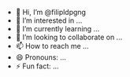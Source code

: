 - 👋 Hi, I’m @filipldpgng
- 👀 I’m interested in ...
- 🌱 I’m currently learning ...
- 💞️ I’m looking to collaborate on ...
- 📫 How to reach me ...
- 😄 Pronouns: ...
- ⚡ Fun fact: ...

<!---
filipldpgng/filipldpgng is a ✨ special ✨ repository because its `README.md` (this file) appears on your GitHub profile.
You can click the Preview link to take a look at your changes.
--->
